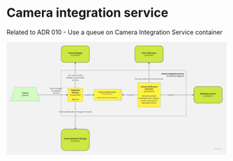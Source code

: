 # Camera integration service

Related to ADR 010 - Use a queue on Camera Integration Service container

![CameraIntegrationService.png](images/CameraIntegrationService.png)
